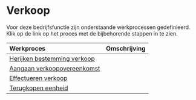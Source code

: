 # Verkoop

Voor deze bedrijfsfunctie zijn onderstaande werkprocessen gedefinieerd. Klik op de link op het proces met de bijbehorende stappen in te zien.

Werkproces | Omschrijving
:--- | :---
[Herijken bestemming verkoop](herijken-bestemming-verkoop/) | 
[Aangaan verkoopovereenkomst](aangaan-verkoopovereenkomst/) | 
[Effectueren verkoop](effectueren-verkoop/) | 
[Terugkopen eenheid](terugkopen-eenheid/) | 

